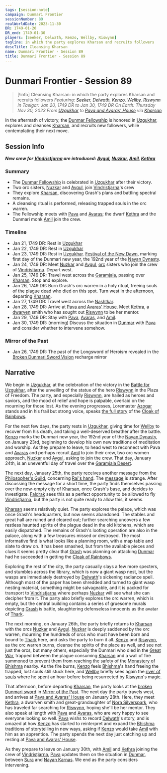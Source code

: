 ```yaml
---
tags: [session-note]
campaign: Dunmari Frontier
sessionNumber: 89
realWorldDate: 2023-11-30
DR: 1749-01-20
DR_end: 1749-01-30
players: [Seeker, Delwath, Kenzo, Wellby, Riswynn]
tagline: in which the party explores Kharsan and recruits followers
descTitle: Cleansing Kharsan
name: Dunmari Frontier - Session 89
title: Dunmari Frontier - Session 89
---
```

# Dunmari Frontier - Session 89

>[!info] Cleansing Kharsan: in which the party explores Kharsan and recruits followers
> *Featuring: [Seeker](<../../../people/pcs/dunmar-fellowship/seeker.md>), [Delwath](<../../../people/pcs/dunmar-fellowship/delwath.md>), [Kenzo](<../../../people/pcs/dunmar-fellowship/kenzo.md>), [Wellby](<../../../people/pcs/dunmar-fellowship/wellby.md>), [Riswynn](<../../../people/pcs/dunmar-fellowship/riswynn.md>)*
> *In Taelgar: Jan 20, 1749 DR to Jan 30, 1749 DR*
> *On Earth: Thursday Nov 30, 2023*
> *From [Uzgukhar](<../../../gazetteer/istaros-watershed/xurkhaz/uzgukhar.md>) to [Pava and Avaras' House](<../../../gazetteer/greater-dunmar/dunmari-basin/pava-and-avaras-house.md>) via [Kharsan](<../../../gazetteer/greater-dunmar/dunmari-basin/kharsan.md>)*

In the aftermath of victory, the [Dunmar Fellowship](<../../../people/pcs/dunmar-fellowship/dunmar-fellowship.md>) is honored in [Uzgukhar](<../../../gazetteer/istaros-watershed/xurkhaz/uzgukhar.md>), explores and cleanses [Kharsan](<../../../gazetteer/greater-dunmar/dunmari-basin/kharsan.md>), and recruits new followers, while contemplating their next move.
## Session Info

***New crew for [Vindristjarna](<../../../things/ships/vindristjarna.md>) are introduced: [Aygul](<../../../people/orcs/aygul.md>), [Nuzkar](<../../../people/orcs/nuzkar.md>), [Amil](<../../../people/dunmari/amil.md>), [Kethra](<../../../people/dwarves/kethra.md>)***
### Summary
- The [Dunmar Fellowship](<../../../people/pcs/dunmar-fellowship/dunmar-fellowship.md>) is celebrated in [Uzgukhar](<../../../gazetteer/istaros-watershed/xurkhaz/uzgukhar.md>) after their victory.
- Two orc sisters, [Nuzkar](<../../../people/orcs/nuzkar.md>) and [Aygul](<../../../people/orcs/aygul.md>), join [Vindristjarna](<../../../things/ships/vindristjarna.md>)'s crew
- They explore [Kharsan](<../../../gazetteer/greater-dunmar/dunmari-basin/kharsan.md>), discovering Grash's plans and battling spectral remains.
- A cleansing ritual is performed, releasing trapped souls in the orc warren.
- The Fellowship meets with [Pava](<../../../people/dunmari/pava.md>) and [Avaras](<../../../people/dunmari/avaras.md>); the dwarf [Kethra](<../../../people/dwarves/kethra.md>) and the Dunmari monk [Amil](<../../../people/dunmari/amil.md>) join the crew.
### Timeline
- Jan 21, 1749 DR: Rest in [Uzgukhar](<../../../gazetteer/istaros-watershed/xurkhaz/uzgukhar.md>)
- Jan 22, 1749 DR: Rest in [Uzgukhar](<../../../gazetteer/istaros-watershed/xurkhaz/uzgukhar.md>)
- Jan 23, 1749 DR: Rest in [Uzgukhar](<../../../gazetteer/istaros-watershed/xurkhaz/uzgukhar.md>). [Festival of the New Dawn](<../../../time/holidays-and-festivals/dunmari-festivals/festival-of-the-new-dawn.md>), marking first day of the Dunmari new year, the 192nd year of the [Nayan Dynasty](<../../../groups/dunmari-dynasties/nayan-dynasty.md>).
- Jan 24, 1749 DR: Meet [Nuzkar](<../../../people/orcs/nuzkar.md>) and [Aygul](<../../../people/orcs/aygul.md>), [orc](<../../../species/children-of-the-embodied-gods/orcs/orcs.md>) sisters who join the crew of [Vindristjarna](<../../../things/ships/vindristjarna.md>). Depart west.
- Jan 25, 1749 DR: Travel west across the [Garamjala](<../../../gazetteer/greater-dunmar/garamjala-plateau/garamjala-desert.md>), passing over [Kharsan](<../../../gazetteer/greater-dunmar/dunmari-basin/kharsan.md>). Stop and explore.
- Jan 26, 1749 DR: Burn Grash's orc warren in a holy ritual, freeing souls of the plague dead who died on this spot. Turn west in the afternoon, departing [Kharsan](<../../../gazetteer/greater-dunmar/dunmari-basin/kharsan.md>).
- Jan 27, 1749 DR: Travel west across the [Nashtkar](<../../../gazetteer/greater-dunmar/dunmari-basin/nashtkar.md>).
- Jan 28, 1749 DR: Arrive at [Pava and Avaras' House](<../../../gazetteer/greater-dunmar/dunmari-basin/pava-and-avaras-house.md>). Meet [Kethra](<../../../people/dwarves/kethra.md>), a [dwarven](<../../../species/children-of-the-embodied-gods/dwarves/dwarves.md>) smith who has sought out [Riswynn](<../../../people/pcs/dunmar-fellowship/riswynn.md>) to be her mentor.
- Jan 29, 1749 DR: Stay with [Pava](<../../../people/dunmari/pava.md>), [Avaras](<../../../people/dunmari/avaras.md>), and [Amil](<../../../people/dunmari/amil.md>).
- Jan 30, 1749 DR: (morning) Discuss the situation in [Dunmar](<../../../gazetteer/greater-dunmar/realms/dunmar/dunmar.md>) with [Pava](<../../../people/dunmari/pava.md>) and consider whether to intervene somehow. 
### Mirror of the Past
- Jan 26, 1749 DR: The past of the Longsword of Heroism revealed in the [Broken Dunmari Sword Vision](<../mirror-visions/broken-dunmari-sword-vision.md>) recharge mirror
## Narrative
We begin in [Uzgukhar](<../../../gazetteer/istaros-watershed/xurkhaz/uzgukhar.md>), at the celebration of the victory in the [Battle for Uzgukhar](<../../../events/1700s/1749/battle-for-uzgukhar.md>), after the unveiling of the statue of the hero [Riswynn](<../../../people/pcs/dunmar-fellowship/riswynn.md>) in the Plaza of Freedom. The party, and especially [Riswynn](<../../../people/pcs/dunmar-fellowship/riswynn.md>), are hailed as heroes and saviors, and the mood of relief and hope is palpable, overlaid on the mourning for those lost. As the evening progresses, Loremaster [Azogar](<../../../people/orcs/azogar.md>) stands and in his frail but strong voice, speaks [the full story](<../tales-and-stories/tale-of-the-cloak-of-rainbows.md>) of the [Cloak of Rainbows](<../../../things/artifacts-of-power/cloak-of-rainbows.md>). 

For the next few days, the party rests in [Uzgukhar](<../../../gazetteer/istaros-watershed/xurkhaz/uzgukhar.md>), giving time for [Wellby](<../../../people/pcs/dunmar-fellowship/wellby.md>) to recover from his death, and taking a well-deserved breather after the battle. [Kenzo](<../../../people/pcs/dunmar-fellowship/kenzo.md>) marks the Dunmari new year, the 192nd year of the [Nayan Dynasty](<../../../groups/dunmari-dynasties/nayan-dynasty.md>), on January 23rd, beginning to develop his own new traditions of meditation and worship. As they prepare to leave, to head west to reconnect with Pava and [Avaras](<../../../people/dunmari/avaras.md>) and perhaps recruit [Amil](<../../../people/dunmari/amil.md>) to join their crew, two orc women approach, [Nuzkar](<../../../people/orcs/nuzkar.md>) and [Aygul](<../../../people/orcs/aygul.md>), asking to join the crew. That day, January 24th, is an uneventful day of travel over the [Garamjala Desert](<../../../gazetteer/greater-dunmar/garamjala-plateau/garamjala-desert.md>). 

The next day, January 25th, the party receives another message from the [Philosopher's Guild](<../../../groups/tollen-guilds/ancient-and-honorable-guild-of-philosophers.md>), concerning [Rai's hand](<../treasure/notable-items/jade-piece-of-rai-s-hand.md>). The [message](<../letters-and-notes/philosopher-s-information-concerning-rai-s-hand.md>) is strange. After discussing the message for a short time, the party finds themselves passing over the now-empty city of [Kharsan](<../../../gazetteer/greater-dunmar/dunmari-basin/kharsan.md>), once Grash's base, and decides to investigate. [Faldrak](<../../../people/dwarves/faldrak-bronzehammer.md>) sees this as a perfect opportunity to be allowed to fly [Vindristjarna](<../../../things/ships/vindristjarna.md>), but the party is not quite ready to allow this, it seems.

[Kharsan](<../../../gazetteer/greater-dunmar/dunmari-basin/kharsan.md>) seems relatively quiet. The party explores the palace, which was once Grash's headquarters, but now seems abandoned. The stables and great hall are ruined and cleared out; further searching uncovers a few restless haunted spirits of the plague dead in the old kitchens, which are easily dispatched. The remains of Grash's looting operation are also in the palace, along with a few treasures missed or destroyed. The most informative find is what looks like a planning room, with a map table and slate to draw on. It has been smashed, but from the available pieces and clues it seems pretty clear that [Grash](<../../../people/other-nonhumans/grash.md>) was planning on attacking [Dunmar](<../../../gazetteer/greater-dunmar/realms/dunmar/dunmar.md>) had he succeeded in getting the [Cloak of Rainbows](<../../../things/artifacts-of-power/cloak-of-rainbows.md>). 

Exploring the rest of the city, the party casually slays a few more specters, and stumbles across the library, which is now a giant wasp nest, but the wasps are immediately destroyed by [Delwath](<../../../people/pcs/dunmar-fellowship/delwath.md>)'s sickening radiance spell. Although most of the paper has been shredded and turned to giant wasp nesting material, something might be salvageable, and it is packed for transport to [Vindristjarna](<../../../things/ships/vindristjarna.md>) where perhaps [Nuzkar](<../../../people/orcs/nuzkar.md>) will see what she can decipher from it. The party also briefly explores the orc warren, which is empty, but the central building contains a series of gruesome murals depicting [Grash](<../../../people/other-nonhumans/grash.md>) is battle, slaughtering defenseless innocents as the avatar of [Thark](<../../../cosmology/gods/embodied-gods/thark.md>).   

The next morning, on January 26th, the party briefly returns to [Kharsan](<../../../gazetteer/greater-dunmar/dunmari-basin/kharsan.md>) with the orcs [Nuzkar](<../../../people/orcs/nuzkar.md>) and [Aygul](<../../../people/orcs/aygul.md>). [Nuzkar](<../../../people/orcs/nuzkar.md>) is deeply saddened by the orc warren, mourning the hundreds of orcs who must have been born and bound to [Thark](<../../../cosmology/gods/embodied-gods/thark.md>) here, and asks the party to burn it all. [Kenzo](<../../../people/pcs/dunmar-fellowship/kenzo.md>) and [Riswynn](<../../../people/pcs/dunmar-fellowship/riswynn.md>), as the orc warren burns, cleanse the spirits of the place as well, and see not just the orcs, but many others, especially the Dunmari who died in the [Great War](<../../../events/1500s/great-war.md>), trapped between the plague consuming [Kharsan](<../../../gazetteer/greater-dunmar/dunmari-basin/kharsan.md>) and a wall of fire summoned to prevent them from reaching the safety of the [Monastery of Bhishma](<../../../gazetteer/greater-dunmar/dunmari-basin/monastery-of-bhishma.md>) nearby. As the fire burns, [Kenzo](<../../../people/pcs/dunmar-fellowship/kenzo.md>) feels [Bhishma](<../../../cosmology/gods/incorporeal-gods/dunmari-pantheon/bhishma.md>)'s hand freeing the trapped, lost souls still stuck here, and [Wellby](<../../../people/pcs/dunmar-fellowship/wellby.md>) briefly sees again the [river of souls](<../../../cosmology/multiverse/spiritual-realms/land-of-the-dead.md>) where he spent an hour before being resurrected by [Riswynn](<../../../people/pcs/dunmar-fellowship/riswynn.md>)'s magic. 

That afternoon, before departing [Kharsan](<../../../gazetteer/greater-dunmar/dunmari-basin/kharsan.md>), the party looks at the [broken Dunmari sword](<../mirror-visions/broken-dunmari-sword-vision.md>) in [Mirror of the Past](<../treasure/notable-items/mirror-of-the-past.md>). The next day the party travels west, and arrives at [Pava and Avaras' House](<../../../gazetteer/greater-dunmar/dunmari-basin/pava-and-avaras-house.md>) on January 28th. Here, they meet [Kethra](<../../../people/dwarves/kethra.md>), a dwarven smith and great-grandaughter of [Nora Silverspark](<../../../people/dwarves/nora-silverspark.md>), who has traveled far searching for [Riswynn](<../../../people/pcs/dunmar-fellowship/riswynn.md>), hoping she'll be her mentor. They also speak at length with [Pava](<../../../people/dunmari/pava.md>) and [Avaras](<../../../people/dunmari/avaras.md>), who are very happy to see everyone looking so well. [Pava](<../../../people/dunmari/pava.md>) wishs to record [Delwath](<../../../people/pcs/dunmar-fellowship/delwath.md>)'s story, and is amazed at how [Kenzo](<../../../people/pcs/dunmar-fellowship/kenzo.md>) has started to reinterpret and expand the [Bhishma](<../../../cosmology/gods/incorporeal-gods/dunmari-pantheon/bhishma.md>) traditions of storytelling in new ways, asking if [Kenzo](<../../../people/pcs/dunmar-fellowship/kenzo.md>) would take [Amil](<../../../people/dunmari/amil.md>) with him as an apprentice. The party spends the next day just catching up and resting at [Pava and Avaras' House](<../../../gazetteer/greater-dunmar/dunmari-basin/pava-and-avaras-house.md>).

As they prepare to leave on January 30th, with [Amil](<../../../people/dunmari/amil.md>) and [Kethra](<../../../people/dwarves/kethra.md>) joining the crew of [Vindristjarna](<../../../things/ships/vindristjarna.md>), [Pava](<../../../people/dunmari/pava.md>) updates them on the situation in [Dunmar](<../../../gazetteer/greater-dunmar/realms/dunmar/dunmar.md>), between [Sura](<../../../people/dunmari/sura.md>) and [Nayan Karnas](<../../../people/dunmari/nayan-karnas.md>). We end as the party considers intervening. 
